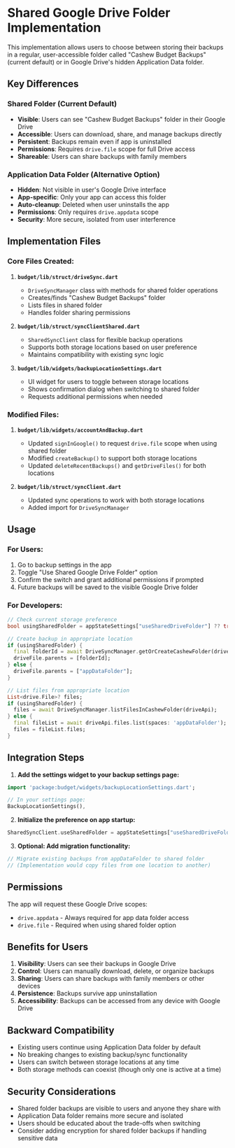 # Shared Google Drive Folder Implementation

This implementation allows users to choose between storing their backups in a regular, user-accessible folder called "Cashew Budget Backups" (current default) or in Google Drive's hidden Application Data folder.

## Key Differences

### Shared Folder (Current Default)
- **Visible**: Users can see "Cashew Budget Backups" folder in their Google Drive
- **Accessible**: Users can download, share, and manage backups directly
- **Persistent**: Backups remain even if app is uninstalled
- **Permissions**: Requires `drive.file` scope for full Drive access
- **Shareable**: Users can share backups with family members

### Application Data Folder (Alternative Option)
- **Hidden**: Not visible in user's Google Drive interface
- **App-specific**: Only your app can access this folder
- **Auto-cleanup**: Deleted when user uninstalls the app
- **Permissions**: Only requires `drive.appdata` scope
- **Security**: More secure, isolated from user interference

## Implementation Files

### Core Files Created:

1. **`budget/lib/struct/driveSync.dart`**
   - `DriveSyncManager` class with methods for shared folder operations
   - Creates/finds "Cashew Budget Backups" folder
   - Lists files in shared folder
   - Handles folder sharing permissions

2. **`budget/lib/struct/syncClientShared.dart`**
   - `SharedSyncClient` class for flexible backup operations
   - Supports both storage locations based on user preference
   - Maintains compatibility with existing sync logic

3. **`budget/lib/widgets/backupLocationSettings.dart`**
   - UI widget for users to toggle between storage locations
   - Shows confirmation dialog when switching to shared folder
   - Requests additional permissions when needed

### Modified Files:

1. **`budget/lib/widgets/accountAndBackup.dart`**
   - Updated `signInGoogle()` to request `drive.file` scope when using shared folder
   - Modified `createBackup()` to support both storage locations
   - Updated `deleteRecentBackups()` and `getDriveFiles()` for both locations

2. **`budget/lib/struct/syncClient.dart`**
   - Updated sync operations to work with both storage locations
   - Added import for `DriveSyncManager`

## Usage

### For Users:
1. Go to backup settings in the app
2. Toggle "Use Shared Google Drive Folder" option
3. Confirm the switch and grant additional permissions if prompted
4. Future backups will be saved to the visible Google Drive folder

### For Developers:

```dart
// Check current storage preference
bool usingSharedFolder = appStateSettings["useSharedDriveFolder"] ?? true;

// Create backup in appropriate location
if (usingSharedFolder) {
  final folderId = await DriveSyncManager.getOrCreateCashewFolder(driveApi);
  driveFile.parents = [folderId];
} else {
  driveFile.parents = ["appDataFolder"];
}

// List files from appropriate location
List<drive.File>? files;
if (usingSharedFolder) {
  files = await DriveSyncManager.listFilesInCashewFolder(driveApi);
} else {
  final fileList = await driveApi.files.list(spaces: 'appDataFolder');
  files = fileList.files;
}
```

## Integration Steps

1. **Add the settings widget to your backup settings page:**
```dart
import 'package:budget/widgets/backupLocationSettings.dart';

// In your settings page:
BackupLocationSettings(),
```

2. **Initialize the preference on app startup:**
```dart
SharedSyncClient.useSharedFolder = appStateSettings["useSharedDriveFolder"] ?? true;
```

3. **Optional: Add migration functionality:**
```dart
// Migrate existing backups from appDataFolder to shared folder
// (Implementation would copy files from one location to another)
```

## Permissions

The app will request these Google Drive scopes:
- `drive.appdata` - Always required for app data folder access
- `drive.file` - Required when using shared folder option

## Benefits for Users

1. **Visibility**: Users can see their backups in Google Drive
2. **Control**: Users can manually download, delete, or organize backups
3. **Sharing**: Users can share backups with family members or other devices
4. **Persistence**: Backups survive app uninstallation
5. **Accessibility**: Backups can be accessed from any device with Google Drive

## Backward Compatibility

- Existing users continue using Application Data folder by default
- No breaking changes to existing backup/sync functionality
- Users can switch between storage locations at any time
- Both storage methods can coexist (though only one is active at a time)

## Security Considerations

- Shared folder backups are visible to users and anyone they share with
- Application Data folder remains more secure and isolated
- Users should be educated about the trade-offs when switching
- Consider adding encryption for shared folder backups if handling sensitive data